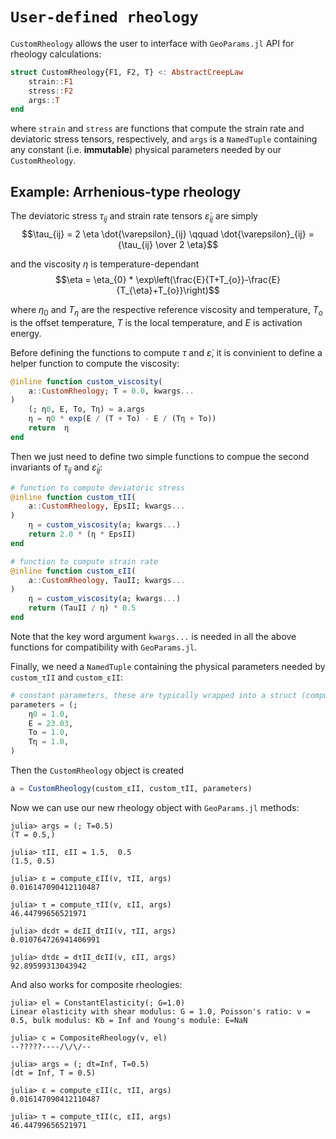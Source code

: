 # `User-defined rheology`

`CustomRheology` allows the user to interface with `GeoParams.jl` API for rheology calculations: 

```julia
struct CustomRheology{F1, F2, T} <: AbstractCreepLaw
    strain::F1
    stress::F2
    args::T
end
```

where `strain` and `stress` are functions that compute the strain rate and deviatoric stress tensors, respectively, and `args` is a `NamedTuple` containing any constant (i.e. **immutable**) physical parameters needed by our `CustomRheology`. 

## Example: Arrhenious-type rheology
The deviatoric stress $\tau_{ij}$ and strain rate tensors $\dot{\varepsilon}_{ij}$ are simply
    $$\tau_{ij} = 2 \eta \dot{\varepsilon}_{ij} \qquad \dot{\varepsilon}_{ij}  = {\tau_{ij}  \over 2 \eta}$$

and the viscosity $\eta$ is temperature-dependant
    $$\eta = \eta_{0} * \exp\left(\frac{E}{T+T_{o}}-\frac{E}{T_{\eta}+T_{o}}\right)$$

where $\eta_0$ and $T_{\eta}$ are the respective reference viscosity and temperature, $T_o$ is the offset temperature, $T$ is the local temperature, and $E$ is activation energy. 

Before defining the functions to compute $\tau$ and $\dot{\varepsilon}$, it is convinient to define a helper function to compute the viscosity:
```julia
@inline function custom_viscosity(
    a::CustomRheology; T = 0.0, kwargs...
)
    (; η0, E, To, Tη) = a.args
    η = η0 * exp(E / (T + To) - E / (Tη + To))
    return  η
end
```
Then we just need to define two simple functions to compue the second invariants of $\tau_{ij}$ and $\dot{\varepsilon}_{ij}$:

```julia
# function to compute deviatoric stress
@inline function custom_τII(
    a::CustomRheology, EpsII; kwargs...
)
    η = custom_viscosity(a; kwargs...)
    return 2.0 * (η * EpsII)
end

# function to compute strain rate
@inline function custom_εII(
    a::CustomRheology, TauII; kwargs...
)
    η = custom_viscosity(a; kwargs...)
    return (TauII / η) * 0.5
end
```
Note that the key word argument `kwargs...` is needed in all the above functions for compatibility with `GeoParams.jl`. 

Finally, we need a `NamedTuple` containing the physical parameters needed by `custom_τII` and `custom_εII`:
```julia
# constant parameters, these are typically wrapped into a struct (compulsory)
parameters = (;
    η0 = 1.0,
    E = 23.03,
    To = 1.0,
    Tη = 1.0,
)
```

Then the `CustomRheology` object is created
```julia
a = CustomRheology(custom_εII, custom_τII, parameters)
```

Now we can use our new rheology object with `GeoParams.jl` methods:

```julia-repl
julia> args = (; T=0.5)
(T = 0.5,)

julia> τII, εII = 1.5,  0.5
(1.5, 0.5)

julia> ε = compute_εII(v, τII, args)
0.016147090412110487

julia> τ = compute_τII(v, εII, args)
46.44799656521971

julia> dεdτ = dεII_dτII(v, τII, args)
0.010764726941406991

julia> dτdε = dτII_dεII(v, εII, args)
92.89599313043942
```
 
And also works for composite rheologies:

```julia-repl
julia> el = ConstantElasticity(; G=1.0)
Linear elasticity with shear modulus: G = 1.0, Poisson's ratio: ν = 0.5, bulk modulus: Kb = Inf and Young's module: E=NaN

julia> c = CompositeRheology(v, el)
--?????----/\/\/--

julia> args = (; dt=Inf, T=0.5)
(dt = Inf, T = 0.5)

julia> ε = compute_εII(c, τII, args)
0.016147090412110487

julia> τ = compute_τII(c, εII, args)
46.44799656521971
```
